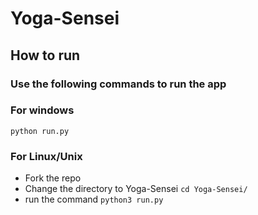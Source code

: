 # Yoga-Sensei
## How to run
### Use the following commands to run the app
### For windows
`python run.py`

### For Linux/Unix
* Fork the repo
* Change the directory to Yoga-Sensei
`cd Yoga-Sensei/`
* run the command
`python3 run.py`
